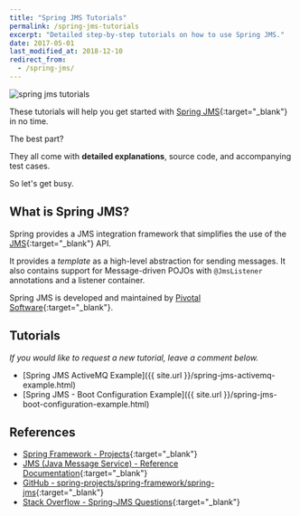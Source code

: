 ```yaml
---
title: "Spring JMS Tutorials"
permalink: /spring-jms-tutorials
excerpt: "Detailed step-by-step tutorials on how to use Spring JMS."
date: 2017-05-01
last_modified_at: 2018-12-10
redirect_from:
  - /spring-jms/
---
```


<img src="{{ site.url }}/assets/images/spring-jms/spring-jms-tutorials.png" alt="spring jms tutorials" class="align-right title-image">

These tutorials will help you get started with [Spring JMS](https://spring.io/projects/spring-batch){:target="_blank"} in no time.

The best part?

They all come with **detailed explanations**, source code, and accompanying test cases.

So let's get busy.

## What is Spring JMS?

Spring provides a JMS integration framework that simplifies the use of the [JMS](https://en.wikipedia.org/wiki/Java_Message_Service){:target="_blank"} API.

It provides a <var>template</var> as a high-level abstraction for sending messages. It also contains support for Message-driven POJOs with `@JmsListener` annotations and a listener container.

Spring JMS is developed and maintained by [Pivotal Software](https://pivotal.io/){:target="_blank"}.

## Tutorials

_If you would like to request a new tutorial, leave a comment below._

* [Spring JMS ActiveMQ Example]({{ site.url }}/spring-jms-activemq-example.html)
* [Spring JMS - Boot Configuration Example]({{ site.url }}/spring-jms-boot-configuration-example.html)

## References

* [Spring Framework - Projects](https://spring.io/projects/spring-framework){:target="_blank"}
* [JMS (Java Message Service) - Reference Documentation](https://docs.spring.io/spring/docs/current/spring-framework-reference/integration.html#jms){:target="_blank"}
* [GitHub - spring-projects/spring-framework/spring-jms](https://github.com/spring-projects/spring-framework/tree/master/spring-jms){:target="_blank"}
* [Stack Overflow - Spring-JMS Questions](http://stackoverflow.com/questions/tagged/spring-jms){:target="_blank"}
